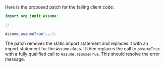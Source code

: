 Here is the proposed patch for the failing client code:

```java
import org.junit.Assume;

// ...

Assume.assumeTrue(...);
```

The patch removes the static import statement and replaces it with an import statement for the `Assume` class. It then replaces the call to `assumeTrue` with a fully qualified call to `Assume.assumeTrue`. This should resolve the error message.